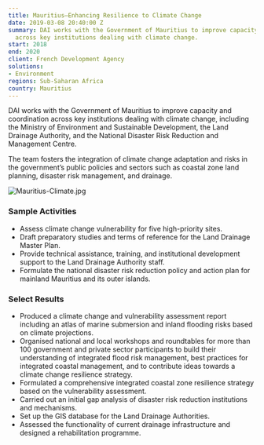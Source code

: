 ```yaml
---
title: Mauritius—Enhancing Resilience to Climate Change
date: 2019-03-08 20:40:00 Z
summary: DAI works with the Government of Mauritius to improve capacity and coordination
  across key institutions dealing with climate change.
start: 2018
end: 2020
client: French Development Agency
solutions:
- Environment
regions: Sub-Saharan Africa
country: Mauritius
---
```


DAI works with the Government of Mauritius to improve capacity and coordination across key institutions dealing with climate change, including the Ministry of Environment and Sustainable Development, the Land Drainage Authority, and the National Disaster Risk Reduction and Management Centre. 

The team fosters the integration of climate change adaptation and risks in the government’s public policies and sectors such as coastal zone land planning, disaster risk management, and drainage.

![Mauritius-Climate.jpg](/uploads/Mauritius-Climate.jpg "Photo: Ludovic Lubeigt")

### Sample Activities 

* Assess climate change vulnerability for five high-priority sites.
* Draft preparatory studies and terms of reference for the Land Drainage Master Plan.
* Provide technical assistance, training, and institutional development support to the Land Drainage Authority staff.
* Formulate the national disaster risk reduction policy and action plan for mainland Mauritius and its outer islands.

### Select Results

* Produced a climate change and vulnerability assessment report including an atlas of marine submersion and inland flooding risks based on climate projections.
* Organised national and local workshops and roundtables for more than 100 government and private sector participants to build their understanding of integrated flood risk management, best practices for integrated coastal management, and to contribute ideas towards a climate change resilience strategy.
* Formulated a comprehensive integrated coastal zone resilience strategy based on the vulnerability assessment.
* Carried out an initial gap analysis of disaster risk reduction institutions and mechanisms.
* Set up the GIS database for the Land Drainage Authorities.
* Assessed the functionality of current drainage infrastructure and designed a rehabilitation programme.